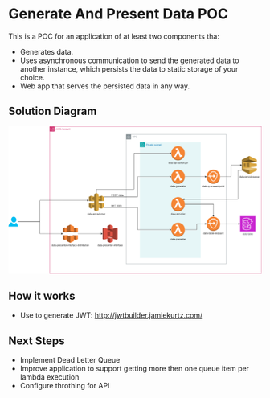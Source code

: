 # Generate And Present Data POC

This is a POC for an application of at least two components tha:
- Generates data.
- Uses asynchronous communication to send the generated data to another instance, which persists the data to static storage of your choice.
- Web app that serves the persisted data in any way.

## Solution Diagram
![Solution Diagram](/assets/solution_diagram.png)

## How it works
- Use to generate JWT: http://jwtbuilder.jamiekurtz.com/

## Next Steps
- Implement Dead Letter Queue
- Improve application to support getting more then one queue item per lambda execution
- Configure throthing for API
